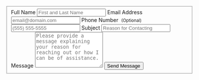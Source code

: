 <form 
      id="fs-frm" 
      name="contact-form" 
      accept-charset="utf-8" 
      action="https://formspree.io/f/xjvlzjyd" 
      enctype="multipart/form-data" 
      method="post"
>
  <fieldset id="fs-frm-inputs">
    <label for="full-name">Full Name</label>
    <input type="text" name="name" id="full-name" placeholder="First and Last Name" required="">
    <label for="email-address">Email Address</label>
    <input type="email" name="_replyto" id="email-address" placeholder="email@domain.com" required="">
      <label for="telephone">Phone Number &nbsp;<small>(Optional)</small></label>
    <input type="telephone" name="telephone" id="telephone" placeholder="(555) 555-5555">
      <label for="email-subject">Subject</label>
      <input type="text" name="_subject" id="email-subject" placeholder="Reason for Contacting" required="">
    <label for="message">Message</label>
    <textarea rows="6" name="message" id="message" placeholder="Please provide a message explaining your reason for reaching out or how I can be of assistance." required=""></textarea>
    <input type="submit" value="Send Message">
  </fieldset>
</form>
